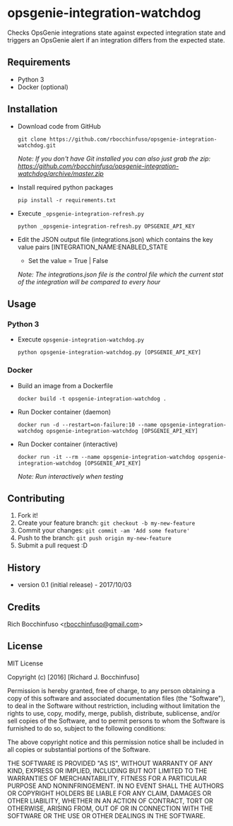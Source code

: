 # opsgenie-integration-watchdog

Checks OpsGenie integrations state against expected integration state and triggers an OpsGenie alert if an integration differs from the expected state.

## Requirements
- Python 3
- Docker (optional)

## Installation

- Download code from GitHub
    ```
    git clone https://github.com/rbocchinfuso/opsgenie-integration-watchdog.git
    ```

    _Note:  If you don't have Git installed you can also just grab the zip:  https://github.com/rbocchinfuso/opsgenie-integration-watchdog/archive/master.zip_

- Install required python packages

    ``` 
    pip install -r requirements.txt
    ```

- Execute ```_opsgenie-integration-refresh.py```

    ```
    python _opsgenie-integration-refresh.py OPSGENIE_API_KEY
    ```

- Edit the JSON output file (integrations.json) which contains the key value pairs  [INTEGRATION_NAME:ENABLED_STATE
    - Set the value =  True | False

    _Note: The integrations.json file is the control file which the current stat of the integration will be compared to every hour_

## Usage

### Python 3

- Execute ```opsgenie-integration-watchdog.py```

  ```
  python opsgenie-integration-watchdog.py [OPSGENIE_API_KEY]
  ```

### Docker

- Build an image from a Dockerfile

  ```
  docker build -t opsgenie-integration-watchdog .
  ```

- Run Docker container (daemon)

  ```
  docker run -d --restart=on-failure:10 --name opsgenie-integration-watchdog opsgenie-integration-watchdog [OPSGENIE_API_KEY]
  ```

- Run Docker container (interactive)

  ```
  docker run -it --rm --name opsgenie-integration-watchdog opsgenie-integration-watchdog [OPSGENIE_API_KEY]
  ```

  _Note:  Run interactively when testing_

## Contributing

1. Fork it!
2. Create your feature branch: `git checkout -b my-new-feature`
3. Commit your changes: `git commit -am 'Add some feature'`
4. Push to the branch: `git push origin my-new-feature`
5. Submit a pull request :D

## History

- version 0.1 (initial release) - 2017/10/03

## Credits

Rich Bocchinfuso <<rbocchinfuso@gmail.com>>


## License

MIT License

Copyright (c) [2016] [Richard J. Bocchinfuso]

Permission is hereby granted, free of charge, to any person obtaining a copy
of this software and associated documentation files (the "Software"), to deal
in the Software without restriction, including without limitation the rights
to use, copy, modify, merge, publish, distribute, sublicense, and/or sell
copies of the Software, and to permit persons to whom the Software is
furnished to do so, subject to the following conditions:

The above copyright notice and this permission notice shall be included in all
copies or substantial portions of the Software.

THE SOFTWARE IS PROVIDED "AS IS", WITHOUT WARRANTY OF ANY KIND, EXPRESS OR
IMPLIED, INCLUDING BUT NOT LIMITED TO THE WARRANTIES OF MERCHANTABILITY,
FITNESS FOR A PARTICULAR PURPOSE AND NONINFRINGEMENT. IN NO EVENT SHALL THE
AUTHORS OR COPYRIGHT HOLDERS BE LIABLE FOR ANY CLAIM, DAMAGES OR OTHER
LIABILITY, WHETHER IN AN ACTION OF CONTRACT, TORT OR OTHERWISE, ARISING FROM,
OUT OF OR IN CONNECTION WITH THE SOFTWARE OR THE USE OR OTHER DEALINGS IN THE
SOFTWARE.
